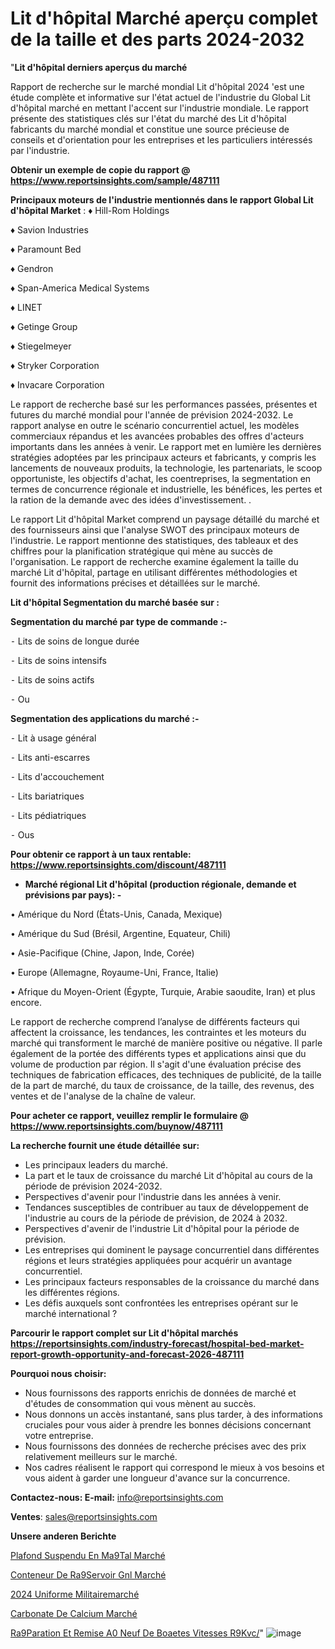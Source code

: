 # Lit d'hôpital Marché aperçu complet de la taille et des parts 2024-2032

"<strong>Lit d'hôpital derniers aperçus du marché</strong>

Rapport de recherche sur le marché mondial Lit d'hôpital 2024 'est une étude complète et informative sur l'état actuel de l'industrie du Global Lit d'hôpital marché en mettant l'accent sur l'industrie mondiale. Le rapport présente des statistiques clés sur l'état du marché des Lit d'hôpital fabricants du marché mondial et constitue une source précieuse de conseils et d'orientation pour les entreprises et les particuliers intéressés par l'industrie.

<strong>Obtenir un exemple de copie du rapport @ <a href=https://www.reportsinsights.com/sample/487111>https://www.reportsinsights.com/sample/487111</a></strong>

<strong>Principaux moteurs de l'industrie mentionnés dans le rapport Global Lit d'hôpital Market</strong> :
♦ Hill-Rom Holdings

♦ Savion Industries

♦ Paramount Bed

♦ Gendron

♦ Span-America Medical Systems

♦ LINET

♦ Getinge Group

♦ Stiegelmeyer

♦ Stryker Corporation

♦ Invacare Corporation

Le rapport de recherche basé sur les performances passées, présentes et futures du marché mondial pour l'année de prévision 2024-2032. Le rapport analyse en outre le scénario concurrentiel actuel, les modèles commerciaux répandus et les avancées probables des offres d'acteurs importants dans les années à venir. Le rapport met en lumière les dernières stratégies adoptées par les principaux acteurs et fabricants, y compris les lancements de nouveaux produits, la technologie, les partenariats, le scoop opportuniste, les objectifs d'achat, les coentreprises, la segmentation en termes de concurrence régionale et industrielle, les bénéfices, les pertes et la ration de la demande avec des idées d'investissement. .

Le rapport Lit d'hôpital Market comprend un paysage détaillé du marché et des fournisseurs ainsi que l'analyse SWOT des principaux moteurs de l'industrie. Le rapport mentionne des statistiques, des tableaux et des chiffres pour la planification stratégique qui mène au succès de l'organisation. Le rapport de recherche examine également la taille du marché Lit d'hôpital, partage en utilisant différentes méthodologies et fournit des informations précises et détaillées sur le marché.

<strong>Lit d'hôpital Segmentation du marché basée sur :</strong>

<strong>Segmentation du marché par type de commande :-</strong>

⁃ Lits de soins de longue durée

⁃ Lits de soins intensifs

⁃ Lits de soins actifs

⁃ Ou

<strong>Segmentation des applications du marché :-</strong>

⁃ Lit à usage général

⁃ Lits anti-escarres

⁃ Lits d'accouchement

⁃ Lits bariatriques

⁃ Lits pédiatriques

⁃ Ous

<strong>Pour obtenir ce rapport à un taux rentable: <a href=https://www.reportsinsights.com/discount/487111>https://www.reportsinsights.com/discount/487111</a></strong>
<ul>
  <li><strong>Marché régional Lit d'hôpital (production régionale, demande et prévisions par pays): -</strong></li>
</ul>
• Amérique du Nord (États-Unis, Canada, Mexique)

• Amérique du Sud (Brésil, Argentine, Equateur, Chili)

• Asie-Pacifique (Chine, Japon, Inde, Corée)

• Europe (Allemagne, Royaume-Uni, France, Italie)

• Afrique du Moyen-Orient (Égypte, Turquie, Arabie saoudite, Iran) et plus encore.

Le rapport de recherche comprend l’analyse de différents facteurs qui affectent la croissance, les tendances, les contraintes et les moteurs du marché qui transforment le marché de manière positive ou négative. Il parle également de la portée des différents types et applications ainsi que du volume de production par région. Il s'agit d'une évaluation précise des techniques de fabrication efficaces, des techniques de publicité, de la taille de la part de marché, du taux de croissance, de la taille, des revenus, des ventes et de l'analyse de la chaîne de valeur.

<strong>Pour acheter ce rapport, veuillez remplir le formulaire @   <a href=https://www.reportsinsights.com/buynow/487111>https://www.reportsinsights.com/buynow/487111</a></strong>

<strong>La recherche fournit une étude détaillée sur:</strong>
<ul>
  <li>Les principaux leaders du marché.</li>
  <li>La part et le taux de croissance du marché Lit d'hôpital au cours de la période de prévision 2024-2032.</li>
  <li>Perspectives d'avenir pour l'industrie dans les années à venir.</li>
  <li>Tendances susceptibles de contribuer au taux de développement de l'industrie au cours de la période de prévision, de 2024 à 2032.</li>
  <li>Perspectives d'avenir de l'industrie Lit d'hôpital pour la période de prévision.</li>
  <li>Les entreprises qui dominent le paysage concurrentiel dans différentes régions et leurs stratégies appliquées pour acquérir un avantage concurrentiel.</li>
  <li>Les principaux facteurs responsables de la croissance du marché dans les différentes régions.</li>
  <li>Les défis auxquels sont confrontées les entreprises opérant sur le marché international ?</li>
</ul>

<strong>Parcourir le rapport complet sur Lit d'hôpital marchés <a href=https://reportsinsights.com/industry-forecast/hospital-bed-market-report-growth-opportunity-and-forecast-2026-487111>https://reportsinsights.com/industry-forecast/hospital-bed-market-report-growth-opportunity-and-forecast-2026-487111</a></strong>

<strong>Pourquoi nous choisir:</strong>
<ul>
  <li>Nous fournissons des rapports enrichis de données de marché et d'études de consommation qui vous mènent au succès.</li>
  <li>Nous donnons un accès instantané, sans plus tarder, à des informations cruciales pour vous aider à prendre les bonnes décisions concernant votre entreprise.</li>
  <li>Nous fournissons des données de recherche précises avec des prix relativement meilleurs sur le marché.</li>
  <li>Nos cadres réalisent le rapport qui correspond le mieux à vos besoins et vous aident à garder une longueur d'avance sur la concurrence.</li>
</ul>
<strong>Contactez-nous:
</strong><strong>E-mail:</strong> <a href=mailto:info@reportsinsights.com>info@reportsinsights.com</a>

<strong>Ventes</strong>: <a href=mailto:sales@reportsinsights.com>sales@reportsinsights.com</a>

<strong>Unsere anderen Berichte</strong>

<a href=https://www.linkedin.com/pulse/plafond-suspendu-en-m%C3%A9tal-march%C3%A9-analyse-ze0yc/>Plafond Suspendu En Ma9Tal Marché</a>

<a href=https://www.linkedin.com/pulse/conteneur-de-r%C3%A9servoir-gnl-march%C3%A9-2024-demande-kqvdc/>Conteneur De Ra9Servoir Gnl Marché</a>

<a href=https://www.linkedin.com/pulse/2024-uniforme-militairemarché-basé-sur-le-vkcuc/>2024 Uniforme Militairemarché</a>

<a href=https://www.linkedin.com/pulse/carbonate-de-calcium-march%C3%A9-perspectives-llecf/>Carbonate De Calcium Marché</a>

<a href=https://www.linkedin.com/pulse/r%C3%A9paration-et-remise-%C3%A0-neuf-de-bo%C3%AEtes-vitesses-r9kvc/>Ra9Paration Et Remise A0 Neuf De Boaetes Vitesses R9Kvc/</a>"
![image](https://github.com/daminid12/RImarket/assets/158430485/e004bc21-7c91-48c0-b878-944fb08a5a4f)

